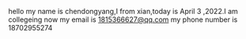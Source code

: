 hello my name is chendongyang,I from xian,today is April 3 ,2022.I am collegeing now 
my email is 1815366627@qq.com
my phone number is 18702955274
